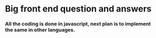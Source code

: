 # Big front end question and answers

### All the coding is done in javascript, next plan is to implement the same in other languages.